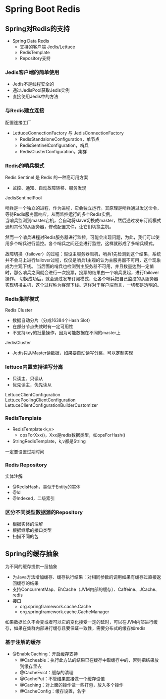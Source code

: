 # Spring Boot Redis

## Spring对Redis的支持
* Spring Data Redis
    * 支持的客户端 Jedis/Lettuce
    * RedisTemplate
    * Repository支持
    
### Jedis客户端的简单使用
* Jedis不是线程安全的
* 通过JedisPool获取Jedis实例
* 直接使用Jedis中的方法

### 与Redis建立连接
配置连接工厂
* LettuceConnectionFactory 与 JedisConnectionFactory
  * RedisStandaloneConfiguration，单节点
  * RedisSentinelConfiguration，哨兵
  * RedisClusterConfiguration，集群

### Redis的哨兵模式
Redis Sentinel 是 Redis 的一种高可用方案
* 监控、通知、自动故障转移、服务发现

JedisSentinelPool

哨兵是一个独立的进程，作为进程，它会独立运行。其原理是哨兵通过发送命令，等待Redis服务器响应，从而监控运行的多个Redis实例。  
当哨兵监测到master宕机，会自动将slave切换成master，然后通过发布订阅模式通知其他的从服务器，修改配置文件，让它们切换主机。

然而一个哨兵进程对Redis服务器进行监控，可能会出现问题，为此，我们可以使用多个哨兵进行监控。各个哨兵之间还会进行监控，这样就形成了多哨兵模式。

故障切换（failover）的过程：假设主服务器宕机，哨兵1先检测到这个结果，系统并不会马上进行failover过程，仅仅是哨兵1主观的认为主服务器不可用，这个现象成为主观下线。
当后面的哨兵也检测到主服务器不可用，并且数量达到一定值时，那么哨兵之间就会进行一次投票，投票的结果由一个哨兵发起，进行failover操作。
切换成功后，就会通过发布订阅模式，让各个哨兵把自己监控的从服务器实现切换主机，这个过程称为客观下线。这样对于客户端而言，一切都是透明的。

### Redis集群模式
Redis Cluster
* 数据自动分片（分成16384个Hash Slot）
* 在部分节点失效时有一定可用性
* 不支持key的批量操作，因为可能数据在不同的master上

JedisCluster
* Jedis只从Master读数据，如果要自动读写分离，可以定制实现

### lettuce内置支持读写分离
* 只读主、只读从
* 优先读主，优先读从

LettuceClientConfiguration  
LettucePoolingClientConfiguration
LettuceClientConfigurationBuilderCustomizer

### RedisTemplate
* RedisTemplate<k,v>
  * opsForXxx()，Xxx是redis数据类型，如opsForHash()
* StringRedisTemplate，k,v都是String

一定要设置过期时间

### Redis Repository
实体注解
* @RedisHash，类似于Entity的实体
* @Id
* @Indexed，二级索引

### 区分不同类型数据源的Repository
* 根据实体的注解
* 根据继承的接口类型
* 扫描不同的包

## Spring的缓存抽象
为不同的缓存提供一层抽象
* 为Java方法增加缓存、缓存执行结果：对相同参数的调用如果有缓存过直接返回缓存的结果
* 支持ConcurrentMap、EhCache（JVM内部的缓存）、Caffeine、JCache、redis
* 接口
  * org.springframework.cache.Cache
  * org.springframework.cache.CacheManager

如果数据长久不会变或者可以它的变化接受一定的延时，可以在JVM内部进行缓存，如果在集群内部进行缓存且要保证一致性，需要分布式的缓存如redis

### 基于注解的缓存
* @EnableCaching：开启缓存支持
  * @Cacheable：执行此方法的结果已在缓存中取缓存中的，否则把结果放到缓存里去
  * @CacheEvict：缓存的清理
  * @CachePut：不管结果直接做一个缓存设值
  * @Caching：对上面的操作做一些打包，放入多个操作
  * @CacheConfig：缓存设置，名字

